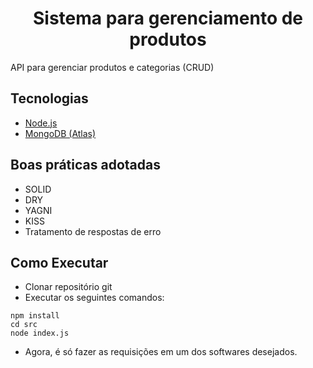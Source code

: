 <h1 align="center">
  Sistema para gerenciamento de produtos
</h1>

API para gerenciar produtos e categorias (CRUD)

## Tecnologias
 
- [Node.js](https://nodejs.org/)
- [MongoDB (Atlas)](https://www.mongodb.com/pt-br/products/platform/atlas-database)

## Boas práticas adotadas

- SOLID
- DRY
- YAGNI
- KISS
- Tratamento de respostas de erro

## Como Executar

- Clonar repositório git
- Executar os seguintes comandos:
```
npm install
cd src
node index.js
```
- Agora, é só fazer as requisições em um dos softwares desejados.
